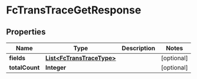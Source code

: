 

# FcTransTraceGetResponse


## Properties

Name | Type | Description | Notes
------------ | ------------- | ------------- | -------------
**fields** | [**List&lt;FcTransTraceType&gt;**](FcTransTraceType.md) |  |  [optional]
**totalCount** | **Integer** |  |  [optional]



